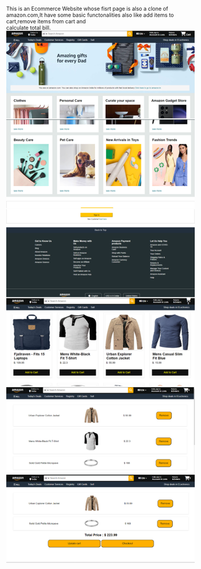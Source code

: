  This is an Ecommerce Website whose fisrt page is also a clone of amazon.com,It have some basic functonalities also like add items to cart,remove items from cart and   
 calculate total bill.
 ![alt text](https://github.com/Sagar199-cmd/E-Commerce-Website/blob/d31df56b5c1b51e21d4dccd6ad9d376931ed87de/Screenshot%202024-10-01%20225944.png)
 ![alt text](https://github.com/Sagar199-cmd/E-Commerce-Website/blob/d31df56b5c1b51e21d4dccd6ad9d376931ed87de/Screenshot%202024-10-01%20225958.png)
 ![alt text](https://github.com/Sagar199-cmd/E-Commerce-Website/blob/d31df56b5c1b51e21d4dccd6ad9d376931ed87de/Screenshot%202024-10-01%20230010.png)
 ![alt text](https://github.com/Sagar199-cmd/E-Commerce-Website/blob/d31df56b5c1b51e21d4dccd6ad9d376931ed87de/Screenshot%202024-10-01%20230026.png)
 ![alt text](https://github.com/Sagar199-cmd/E-Commerce-Website/blob/d31df56b5c1b51e21d4dccd6ad9d376931ed87de/Screenshot%202024-10-01%20230044.png)
 ![alt text](https://github.com/Sagar199-cmd/E-Commerce-Website/blob/d31df56b5c1b51e21d4dccd6ad9d376931ed87de/Screenshot%202024-10-01%20230110.png)
